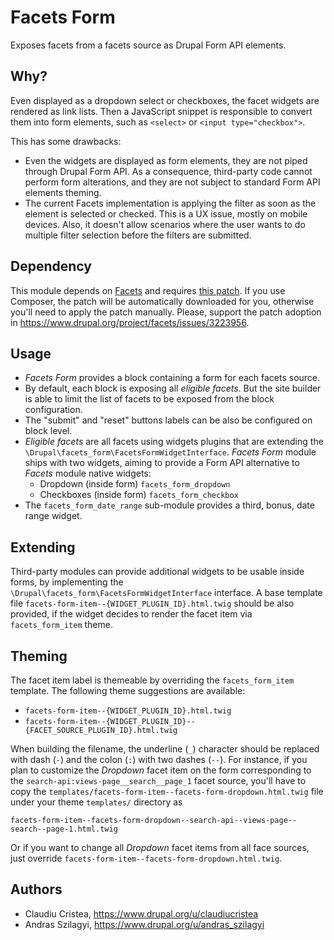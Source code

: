 # Facets Form

Exposes facets from a facets source as Drupal Form API elements.

## Why?

Even displayed as a dropdown select or checkboxes, the facet widgets are
rendered as link lists. Then a JavaScript snippet is responsible to convert them
into form elements, such as `<select>` or `<input type="checkbox">`.

This has some drawbacks:
* Even the widgets are displayed as form elements, they are not piped through
  Drupal Form API. As a consequence, third-party code cannot perform form
  alterations, and they are not subject to standard Form API elements theming.
* The current Facets implementation is applying the filter as soon as the
  element is selected or checked. This is a UX issue, mostly on mobile devices.
  Also, it doesn't allow scenarios where the user wants to do multiple filter
  selection before the filters are submitted.

## Dependency

This module depends on [Facets](https://www.drupal.org/project/facets) and
requires [this patch](https://www.drupal.org/project/facets/issues/3223956). If
you use Composer, the patch will be automatically downloaded for you, otherwise
you'll need to apply the patch manually. Please, support the patch adoption in
https://www.drupal.org/project/facets/issues/3223956.

## Usage

* _Facets Form_ provides a block containing a form for each facets source.
* By default, each block is exposing all _eligible facets_. But the site builder
  is able to limit the list of facets to be exposed from the block
  configuration.
* The "submit" and "reset" buttons labels can be also be configured on block
  level.
* _Eligible facets_ are all facets using widgets plugins that are extending the
  `\Drupal\facets_form\FacetsFormWidgetInterface`. _Facets Form_ module ships
  with two widgets, aiming to provide a Form API alternative to _Facets_ module
  native widgets:
  * Dropdown (inside form) `facets_form_dropdown`
  * Checkboxes (inside form) `facets_form_checkbox`
* The `facets_form_date_range` sub-module provides a third, bonus, date range
  widget.

## Extending

Third-party modules can provide additional widgets to be usable inside forms, by
implementing the `\Drupal\facets_form\FacetsFormWidgetInterface` interface. A
base template file `facets-form-item--{WIDGET_PLUGIN_ID}.html.twig` should be also
provided, if the widget decides to render the facet item via `facets_form_item`
theme.

## Theming

The facet item label is themeable by overriding the `facets_form_item` template.
The following theme suggestions are available:

* `facets-form-item--{WIDGET_PLUGIN_ID}.html.twig`
* `facets-form-item--{WIDGET_PLUGIN_ID}--{FACET_SOURCE_PLUGIN_ID}.html.twig`

When building the filename, the underline (`_`) character should be replaced
with dash (`-`) and the colon (`:`) with two dashes (`--`). For instance, if you
plan to customize the _Dropdown_ facet item on the form corresponding to the
`search-api:views-page__search__page_1` facet source, you'll have to copy the
`templates/facets-form-item--facets-form-dropdown.html.twig` file under your
theme `templates/` directory as

```
facets-form-item--facets-form-dropdown--search-api--views-page--search--page-1.html.twig
```

Or if you want to change all _Dropdown_ facet items from all face sources, just
override `facets-form-item--facets-form-dropdown.html.twig`.

## Authors

* Claudiu Cristea, https://www.drupal.org/u/claudiucristea
* Andras Szilagyi, https://www.drupal.org/u/andras_szilagyi
